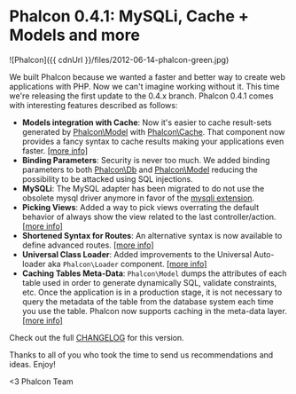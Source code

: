 Phalcon 0.4.1: MySQLi, Cache + Models and more
==============================================

![Phalcon]({{ cdnUrl }}/files/2012-06-14-phalcon-green.jpg)

We built Phalcon because we wanted a faster and better way to create web
applications with PHP. Now we can't imagine working without it. This
time we're releasing the first update to the 0.4.x branch. Phalcon 0.4.1
comes with interesting features described as follows:

- **Models integration with Cache**: Now it's easier to cache
  result-sets generated by
  [Phalcon\Model](https://docs.phalconphp.com/en/latest/reference/models/html) with
  [Phalcon\Cache](https://docs.phalconphp.com/en/latest/reference/cache.html). 
  That component now provides a fancy syntax to cache results making your 
  applications even faster. 
  [[more info]](https://docs.phalconphp.com/en/latest/reference/models-cache.html)
- **Binding Parameters**: Security is never too much. We added binding 
  parameters to both
  [Phalcon\Db](https://docs.phalconphp.com/en/latest/reference/db.html#binding-parameters) and
  [Phalcon\Model](https://docs.phalconphp.com/en/latest/reference/models.html#binding-parameters)
  reducing the possibility to be attacked using SQL injections.
- **MySQLi**: The MySQL adapter has been migrated to do not use the
  obsolete mysql driver anymore in favor of the 
  [mysqli extension](http://www.php.net/manual/en/book.mysqli.php).
- **Picking Views**: Added a way to pick views overrating the default
  behavior of always show the view related to the last
  controller/action. 
  [[more info]](https://docs.phalconphp.com/en/latest/reference/views.html#picking-views)
- **Shortened Syntax for Routes**: An alternative syntax is now
  available to define advanced routes.
  [[more info]](https://docs.phalconphp.com/en/latest/reference/routing.html#short-syntax)
- **Universal Class Loader**: Added improvements to the Universal
  Auto-loader aka `Phalcon\Loader` component. 
  [[more info]](https://docs.phalconphp.com/en/latest/reference/loader.html)
- **Caching Tables Meta-Data**: `Phalcon\Model` dumps the attributes of each 
  table used in order to generate dynamically SQL, validate constraints, etc. 
  Once the application is in a production stage, it is not necessary to query 
  the metadata of the table from the database system each time you use the 
  table. Phalcon now supports caching in the meta-data layer. 
  [[more info]](https://docs.phalconphp.com/en/latest/reference/models-cache.html)

Check out the full
[CHANGELOG](https://github.com/phalcon/cphalcon/blob/master/CHANGELOG)
for this version.

Thanks to all of you who took the time to send us recommendations and
ideas. Enjoy!

<3 Phalcon Team